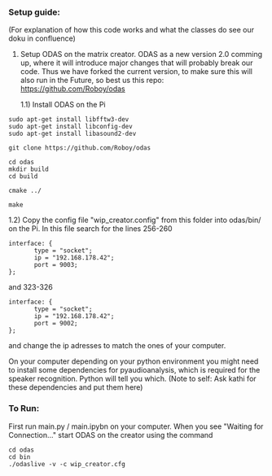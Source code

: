 
### Setup guide:
(For explanation of how this code works and what the classes do see our doku in confluence)

1. Setup ODAS on the matrix creator. ODAS as a new version 2.0 comming up, where it will introduce major changes that will probably break our code. Thus we have forked the current version, to make sure this will also run in the Future, so best us this repo: https://github.com/Roboy/odas

   1.1) 
   Install ODAS on the Pi
  ```
  sudo apt-get install libfftw3-dev
  sudo apt-get install libconfig-dev
  sudo apt-get install libasound2-dev
  ```
  
  ```
  git clone https://github.com/Roboy/odas

  cd odas
  mkdir build
  cd build

  cmake ../

  make
  ```


   1.2) 
   Copy the config file "wip_creator.config" from this folder into odas/bin/ on the Pi.
    In this file search for the lines 256-260
  
  ```
  interface: {
         type = "socket";
         ip = "192.168.178.42";
         port = 9003;
  };
  ```    
   and 323-326
  ```
  interface: {
         type = "socket";
         ip = "192.168.178.42";
         port = 9002;
  }; 
  ```   
  and change the ip adresses to match the ones of your computer.
  
  On your computer depending on your python environment you might need to install some dependencies for pyaudioanalysis, which is required for the speaker recognition. Python will tell you which. (Note to self: Ask kathi for these dependencies and put them here)
  
  
  ### To Run:
  First run main.py / main.ipybn on your computer. When you see "Waiting for Connection..." start ODAS on the creator using the command
  ```
  cd odas
  cd bin
  ./odaslive -v -c wip_creator.cfg
  ```
  
